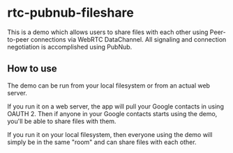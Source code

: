 rtc-pubnub-fileshare
====================
This is a demo which allows users to share files with each other using Peer-to-peer connections via WebRTC DataChannel. All signaling and connection negotiation is accomplished using PubNub.

How to use
----------
The demo can be run from your local filesystem or from an actual web server.

If you run it on a web server, the app will pull your Google contacts in using OAUTH 2. Then if anyone in your Google contacts starts using the demo, you'll be able to share files with them.

If you run it on your local filesystem, then everyone using the demo will simply be in the same "room" and can share files with each other.
